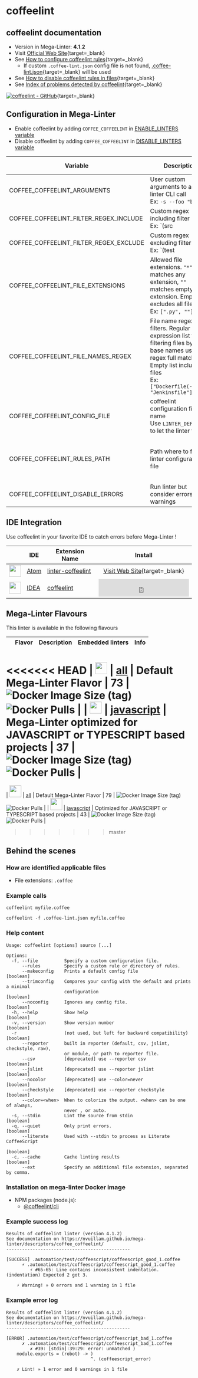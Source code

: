 <!-- markdownlint-disable MD033 MD041 -->
<!-- Generated by .automation/build.py, please do not update manually -->
# coffeelint

## coffeelint documentation

- Version in Mega-Linter: **4.1.2**
- Visit [Official Web Site](http://www.coffeelint.org){target=_blank}
- See [How to configure coffeelint rules](http://www.coffeelint.org/#options){target=_blank}
  - If custom `.coffee-lint.json` config file is not found, [.coffee-lint.json](https://github.com/nvuillam/mega-linter/tree/master/TEMPLATES/.coffee-lint.json){target=_blank} will be used
- See [How to disable coffeelint rules in files](http://www.coffeelint.org/#options){target=_blank}
- See [Index of problems detected by coffeelint](http://www.coffeelint.org/#options){target=_blank}

[![coffeelint - GitHub](https://gh-card.dev/repos/clutchski/coffeelint.svg?fullname=)](https://github.com/clutchski/coffeelint){target=_blank}

## Configuration in Mega-Linter

- Enable coffeelint by adding `COFFEE_COFFEELINT` in [ENABLE_LINTERS variable](https://nvuillam.github.io/mega-linter/configuration/#activation-and-deactivation)
- Disable coffeelint by adding `COFFEE_COFFEELINT` in [DISABLE_LINTERS variable](https://nvuillam.github.io/mega-linter/configuration/#activation-and-deactivation)

| Variable | Description | Default value |
| ----------------- | -------------- | -------------- |
| COFFEE_COFFEELINT_ARGUMENTS | User custom arguments to add in linter CLI call<br/>Ex: `-s --foo "bar"` |  |
| COFFEE_COFFEELINT_FILTER_REGEX_INCLUDE | Custom regex including filter<br/>Ex: `(src|lib)` | Include every file |
| COFFEE_COFFEELINT_FILTER_REGEX_EXCLUDE | Custom regex excluding filter<br/>Ex: `(test|examples)` | Exclude no file |
| COFFEE_COFFEELINT_FILE_EXTENSIONS | Allowed file extensions. `"*"` matches any extension, `""` matches empty extension. Empty list excludes all files<br/>Ex: `[".py", ""]` | `[".coffee"]` |
| COFFEE_COFFEELINT_FILE_NAMES_REGEX | File name regex filters. Regular expression list for filtering files by their base names using regex full match. Empty list includes all files<br/>Ex: `["Dockerfile(-.+)?", "Jenkinsfile"]` | Include every file |
| COFFEE_COFFEELINT_CONFIG_FILE | coffeelint configuration file name</br>Use `LINTER_DEFAULT` to let the linter find it | `.coffee-lint.json` |
| COFFEE_COFFEELINT_RULES_PATH | Path where to find linter configuration file | Workspace folder, then Mega-Linter default rules |
| COFFEE_COFFEELINT_DISABLE_ERRORS | Run linter but consider errors as warnings | `false` |

## IDE Integration

Use coffeelint in your favorite IDE to catch errors before Mega-Linter !

| <!-- --> | IDE | Extension Name | Install |
| :--: | ----------------- | -------------- | :------: |
| <img src="https://github.com/nvuillam/mega-linter/raw/master/docs/assets/icons/atom.ico" alt="" height="32px" class="megalinter-icon"></a> | [Atom](https://atom.io/) | [linter-coffeelint](https://atom.io/packages/linter-coffeelint) | [Visit Web Site](https://atom.io/packages/linter-coffeelint){target=_blank} |
| <img src="https://github.com/nvuillam/mega-linter/raw/master/docs/assets/icons/idea.ico" alt="" height="32px" class="megalinter-icon"></a> | [IDEA](https://www.jetbrains.com/products.html#type=ide) | [coffeelint](https://plugins.jetbrains.com/plugin/7723-coffeelint) | <iframe frameborder="none" width="245px" height="48px" src="https://plugins.jetbrains.com/embeddable/install/7723"></iframe> |

## Mega-Linter Flavours

This linter is available in the following flavours

| <!-- --> | Flavor | Description | Embedded linters | Info |
| :------: | :----- | :---------- | :--------------: | ---: |
<<<<<<< HEAD
| <img src="https://github.com/nvuillam/mega-linter/raw/master/docs/assets/images/mega-linter-square.png" alt="" height="32px" class="megalinter-icon"></a> | [all](https://nvuillam.github.io/mega-linter/supported-linters/) | Default Mega-Linter Flavor | 73 | ![Docker Image Size (tag)](https://img.shields.io/docker/image-size/nvuillam/mega-linter/v4) ![Docker Pulls](https://img.shields.io/docker/pulls/nvuillam/mega-linter) |
| <img src="https://github.com/nvuillam/mega-linter/raw/master/docs/assets/icons/javascript.ico" alt="" height="32px" class="megalinter-icon"></a> | [javascript](https://nvuillam.github.io/mega-linter/flavors/javascript/) | Mega-Linter optimized for JAVASCRIPT or TYPESCRIPT based projects | 37 | ![Docker Image Size (tag)](https://img.shields.io/docker/image-size/nvuillam/mega-linter-javascript/v4) ![Docker Pulls](https://img.shields.io/docker/pulls/nvuillam/mega-linter-javascript) |
=======
| <img src="https://github.com/nvuillam/mega-linter/raw/master/docs/assets/images/mega-linter-square.png" alt="" height="32px" class="megalinter-icon"></a> | [all](https://nvuillam.github.io/mega-linter/supported-linters/) | Default Mega-Linter Flavor | 79 | ![Docker Image Size (tag)](https://img.shields.io/docker/image-size/nvuillam/mega-linter/v4) ![Docker Pulls](https://img.shields.io/docker/pulls/nvuillam/mega-linter) |
| <img src="https://github.com/nvuillam/mega-linter/raw/master/docs/assets/icons/javascript.ico" alt="" height="32px" class="megalinter-icon"></a> | [javascript](https://nvuillam.github.io/mega-linter/flavors/javascript/) | Optimized for JAVASCRIPT or TYPESCRIPT based projects | 43 | ![Docker Image Size (tag)](https://img.shields.io/docker/image-size/nvuillam/mega-linter-javascript/v4) ![Docker Pulls](https://img.shields.io/docker/pulls/nvuillam/mega-linter-javascript) |
>>>>>>> master

## Behind the scenes

### How are identified applicable files

- File extensions: `.coffee`

<!-- markdownlint-disable -->
<!-- /* cSpell:disable */ -->

### Example calls

```shell
coffeelint myfile.coffee
```

```shell
coffeelint -f .coffee-lint.json myfile.coffee
```


### Help content

```shell
Usage: coffeelint [options] source [...]

Options:
  -f, --file          Specify a custom configuration file.
      --rules         Specify a custom rule or directory of rules.
      --makeconfig    Prints a default config file                     [boolean]
      --trimconfig    Compares your config with the default and prints a minimal
                      configuration                                    [boolean]
      --noconfig      Ignores any config file.                         [boolean]
  -h, --help          Show help                                        [boolean]
  -v, --version       Show version number                              [boolean]
  -r                  (not used, but left for backward compatibility)  [boolean]
      --reporter      built in reporter (default, csv, jslint, checkstyle, raw),
                      or module, or path to reporter file.
      --csv           [deprecated] use --reporter csv                  [boolean]
      --jslint        [deprecated] use --reporter jslint               [boolean]
      --nocolor       [deprecated] use --color=never                   [boolean]
      --checkstyle    [deprecated] use --reporter checkstyle           [boolean]
      --color=<when>  When to colorize the output. <when> can be one of always,
                      never , or auto.
  -s, --stdin         Lint the source from stdin                       [boolean]
  -q, --quiet         Only print errors.                               [boolean]
      --literate      Used with --stdin to process as Literate CoffeeScript
                                                                       [boolean]
  -c, --cache         Cache linting results                            [boolean]
      --ext           Specify an additional file extension, separated by comma.
```

### Installation on mega-linter Docker image

- NPM packages (node.js):
  - [@coffeelint/cli](https://www.npmjs.com/package/@coffeelint/cli)

### Example success log

```shell
Results of coffeelint linter (version 4.1.2)
See documentation on https://nvuillam.github.io/mega-linter/descriptors/coffee_coffeelint/
-----------------------------------------------

[SUCCESS] .automation/test/coffeescript/coffeescript_good_1.coffee
      ⚡ .automation/test/coffeescript/coffeescript_good_1.coffee
         ⚡ #65-65: Line contains inconsistent indentation. (indentation) Expected 2 got 3.
    
    ⚡ Warning! » 0 errors and 1 warning in 1 file

```

### Example error log

```shell
Results of coffeelint linter (version 4.1.2)
See documentation on https://nvuillam.github.io/mega-linter/descriptors/coffee_coffeelint/
-----------------------------------------------

[ERROR] .automation/test/coffeescript/coffeescript_bad_1.coffee
      ✗ .automation/test/coffeescript/coffeescript_bad_1.coffee
         ✗ #39: [stdin]:39:29: error: unmatched )
    module.exports = (robot) -> )
                                ^. (coffeescript_error)
    
    ✗ Lint! » 1 error and 0 warnings in 1 file

```
